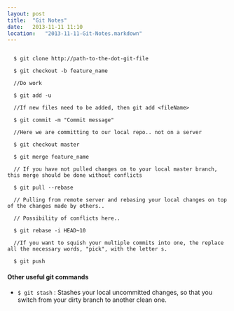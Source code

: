 ```yaml
---
layout: post
title:  "Git Notes"
date:   2013-11-11 11:10
location:   "2013-11-11-Git-Notes.markdown" 
---
```


```

  $ git clone http://path-to-the-dot-git-file
  
  $ git checkout -b feature_name
  
  //Do work
  
  $ git add -u 
  
  //If new files need to be added, then git add <fileName>
  
  $ git commit -m "Commit message"
  
  //Here we are committing to our local repo.. not on a server
  
  $ git checkout master
  
  $ git merge feature_name
  
  // If you have not pulled changes on to your local master branch, this merge should be done without conflicts
  
  $ git pull --rebase
  
  // Pulling from remote server and rebasing your local changes on top of the changes made by others.. 
  
  // Possibility of conflicts here..
  
  $ git rebase -i HEAD~10
  
  //If you want to squish your multiple commits into one, the replace all the necessary words, "pick", with the letter s.
  
  $ git push

```
#### Other useful git commands
* `$ git stash` : Stashes your local uncommitted changes, so that you switch from your dirty branch to another clean one.
